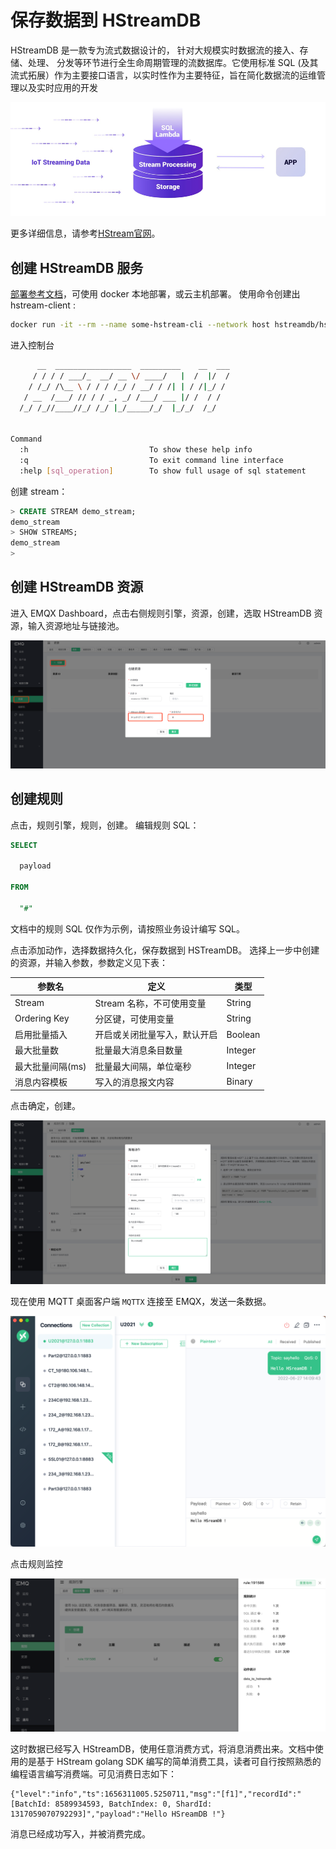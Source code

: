 # 保存数据到 HStreamDB

HStreamDB 是一款专为流式数据设计的， 针对大规模实时数据流的接入、存储、处理、 分发等环节进行全生命周期管理的流数据库。它使用标准 SQL (及其流式拓展）作为主要接口语言，以实时性作为主要特征，旨在简化数据流的运维管理以及实时应用的开发

![image](./assets/rule-engine/HStreamDB/HStream.png)

更多详细信息，请参考[HStream官网](https://hstream.io/)。

## 创建 HStreamDB 服务

[部署参考文档](https://hstream.io/docs/en/latest/start/quickstart-with-docker.html)，可使用 docker 本地部署，或云主机部署。
使用命令创建出 hstream-client :

```bash
docker run -it --rm --name some-hstream-cli --network host hstreamdb/hstream:v0.8.0 hstream-client --port 6570 --client-id 1
```

进入控制台

```bash
      __  _________________  _________    __  ___
     / / / / ___/_  __/ __ \/ ____/   |  /  |/  /
    / /_/ /\__ \ / / / /_/ / __/ / /| | / /|_/ /
   / __  /___/ // / / _, _/ /___/ ___ |/ /  / /
  /_/ /_//____//_/ /_/ |_/_____/_/  |_/_/  /_/


Command
  :h                           To show these help info
  :q                           To exit command line interface
  :help [sql_operation]        To show full usage of sql statement

```

创建 stream：

```SQL
> CREATE STREAM demo_stream;
demo_stream
> SHOW STREAMS;
demo_stream
>
```

## 创建 HStreamDB 资源

进入 EMQX Dashboard，点击右侧规则引擎，资源，创建，选取 HStreamDB 资源，输入资源地址与链接池。

![image](./assets/rule-engine/HStreamDB/create_resource.png)

## 创建规则

点击，规则引擎，规则，创建。
编辑规则 SQL：

```SQL
SELECT

  payload

FROM

  "#"
```

文档中的规则 SQL 仅作为示例，请按照业务设计编写 SQL。

点击添加动作，选择数据持久化，保存数据到 HSTreamDB。
选择上一步中创建的资源，并输入参数，参数定义见下表：

| 参数名 | 定义 | 类型 |
| ---- | ---- | ---- |
| Stream | Stream 名称，不可使用变量 | String |
| Ordering Key | 分区键，可使用变量 | String |
| 启用批量插入 | 开启或关闭批量写入，默认开启 | Boolean |
| 最大批量数 | 批量最大消息条目数量 | Integer |
| 最大批量间隔(ms) | 批量最大间隔，单位毫秒 | Integer |
| 消息内容模板 | 写入的消息报文内容 | Binary |

点击确定，创建。

![image](./assets/rule-engine/HStreamDB/create_rule.png)

现在使用 MQTT 桌面客户端 `MQTTX` 连接至 EMQX，发送一条数据。

![image](./assets/rule-engine/HStreamDB/send_msg.png)

点击规则监控

![image](./assets/rule-engine/HStreamDB/rule_res.png)

这时数据已经写入 HStreamDB，使用任意消费方式，将消息消费出来。文档中使用的是基于 HStream golang SDK 编写的简单消费工具，读者可自行按照熟悉的编程语言编写消费端。可见消费日志如下：

```shell
{"level":"info","ts":1656311005.5250711,"msg":"[f1]","recordId":"[BatchId: 8589934593, BatchIndex: 0, ShardId: 1317059070792293]","payload":"Hello HSreamDB !"}
```

消息已经成功写入，并被消费完成。
